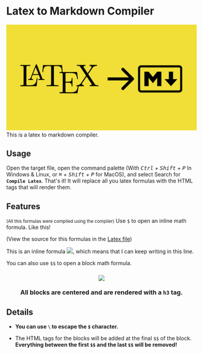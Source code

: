 # Latex to Markdown Compiler

<img src="https://raw.githubusercontent.com/Blyxyas/Latex-to-Markdown-Compiler/master/images/logo.png" />
This is a latex to markdown compiler.

## Usage

Open the target file, open the command palette (With *<kbd>Ctrl</kbd> + <kbd>Shift</kbd> + <kbd>P</kbd>* In Windows & Linux, or *<kbd>⌘</kbd> + <kbd>Shift</kbd> + <kbd>P</kbd>* for MacOS), and select Search for **`Compile Latex`**. That's it! It will replace all you latex formulas with the HTML tags that will render them.

## Features

<small>(All this formulas were compiled using the compiler)</small>
Use `$` to open an inline math formula. Like this!

(View the source for this formulas in the [Latex file](https://github.com/Blyxyas/Latex-to-Markdown-Compiler/blob/master/formulas.tex))

This is an inline formula <img src="https://render.githubusercontent.com/render/math?math=E=mc%5E2" />, which means that I can keep writing in this line.

You can also use `$$` to open a block math formula.



<h3 align="center"><img src="https://render.githubusercontent.com/render/math?math=F_g%20=%20%5Cfrac%7BG%20m_1%20m_2%7D%7Bd%5E2%7D" /></div>

All blocks are centered and are rendered with a `h3` tag.


## Details

* **You can use `\` to escape the `$` character.**

* The HTML tags for the blocks will be added at the final `$$` of the block. **Everything between the first `$$` and the last `$$` will be removed!**
